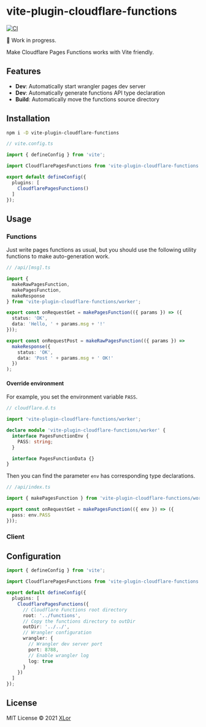 # vite-plugin-cloudflare-functions

[![CI](https://github.com/yjl9903/vite-plugin-cloudflare-functions/actions/workflows/ci.yml/badge.svg)](https://github.com/yjl9903/vite-plugin-cloudflare-functions/actions/workflows/ci.yml)

:construction: Work in progress.

Make Cloudflare Pages Functions works with Vite friendly.

## Features

+ **Dev**: Automatically start wrangler pages dev server
+ **Dev**: Automatically generate functions API type declaration
+ **Build**: Automatically move the functions source directory

## Installation

```bash
npm i -D vite-plugin-cloudflare-functions
```

```ts
// vite.config.ts

import { defineConfig } from 'vite';

import CloudflarePagesFunctions from 'vite-plugin-cloudflare-functions';

export default defineConfig({
  plugins: [
    CloudflarePagesFunctions()
  ]
});
```

## Usage

### Functions

Just write pages functions as usual, but you should use the following utility functions to make auto-generation work.

```ts
// /api/[msg].ts

import {
  makeRawPagesFunction,
  makePagesFunction,
  makeResponse
} from 'vite-plugin-cloudflare-functions/worker';

export const onRequestGet = makePagesFunction(({ params }) => ({
  status: 'OK',
  data: 'Hello, ' + params.msg + '!'
}));

export const onRequestPost = makeRawPagesFunction(({ params }) =>
  makeResponse({
    status: 'OK',
    data: 'Post ' + params.msg + ' OK!'
  })
);
```

#### Override environment

For example, you set the environment variable `PASS`.

```ts
// cloudflare.d.ts

import 'vite-plugin-cloudflare-functions/worker';

declare module 'vite-plugin-cloudflare-functions/worker' {
  interface PagesFunctionEnv {
    PASS: string;
  }

  interface PagesFunctionData {}
}
```

Then you can find the parameter `env` has corresponding type declarations.

```ts
// /api/index.ts

import { makePagesFunction } from 'vite-plugin-cloudflare-functions/worker';

export const onRequestGet = makePagesFunction(({ env }) => ({
  pass: env.PASS
}));
```

### Client

## Configuration

```ts
import { defineConfig } from 'vite';

import CloudflarePagesFunctions from 'vite-plugin-cloudflare-functions';

export default defineConfig({
  plugins: [
    CloudflarePagesFunctions({
      // Cloudflare Functions root directory
      root: '../functions',
      // Copy the functions directory to outDir
      outDir: '../../',
      // Wrangler configuration
      wrangler: {
        // Wrangler dev server port
        port: 8788,
        // Enable wrangler log
        log: true
      }
    })
  ]
});
```

## License

MIT License © 2021 [XLor](https://github.com/yjl9903)

